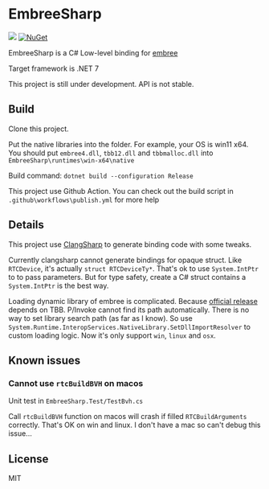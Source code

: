 # EmbreeSharp

![](https://github.com/ksgfk/EmbreeSharp/actions/workflows/test.yml/badge.svg) [![NuGet](https://img.shields.io/nuget/v/EmbreeSharp)](https://www.nuget.org/packages/EmbreeSharp)

EmbreeSharp is a C# Low-level binding for [embree](https://github.com/embree/embree)

Target framework is .NET 7

This project is still under development. API is not stable.

## Build

Clone this project.

Put the native libraries into the folder. For example, your OS is win11 x64. You should put `embree4.dll`, `tbb12.dll` and `tbbmalloc.dll` into `EmbreeSharp\runtimes\win-x64\native`

Build command: `dotnet build --configuration Release`

This project use Github Action. You can check out the build script in `.github\workflows\publish.yml` for more help

## Details

This project use [ClangSharp](https://github.com/dotnet/ClangSharp) to generate binding code with some tweaks.

Currently clangsharp cannot generate bindings for opaque struct. Like `RTCDevice`, it's actually `struct RTCDeviceTy*`. That's ok to use `System.IntPtr` to to pass parameters. But for type safety, create a C# struct contains a `System.IntPtr` is the best way.

Loading dynamic library of embree is complicated. Because [official release](https://github.com/embree/embree/releases) depends on TBB. P/Invoke cannot find its path automatically. There is no way to set library search path (as far as I know). So use `System.Runtime.InteropServices.NativeLibrary.SetDllImportResolver` to custom loading logic. Now it's only support `win`, `linux` and `osx`.

## Known issues

### Cannot use `rtcBuildBVH` on macos

Unit test in `EmbreeSharp.Test/TestBvh.cs`

Call `rtcBuildBVH` function on macos will crash if filled `RTCBuildArguments` correctly. That's OK on win and linux. I don't have a mac so can't debug this issue...

## License

MIT
